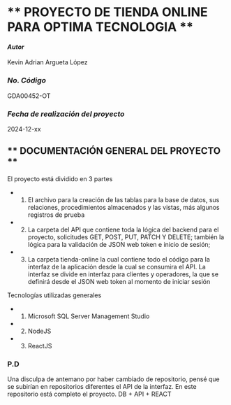 # ** PROYECTO DE TIENDA ONLINE PARA OPTIMA TECNOLOGIA **

#### _Autor_

Kevin Adrian Argueta López

### _No. Código_

GDA00452-OT

### _Fecha de realización del proyecto_

2024-12-xx

## ** DOCUMENTACIÓN GENERAL DEL PROYECTO **

El proyecto está dividido en 3 partes

- 1. El archivo para la creación de las tablas para la base de datos, sus relaciones, procedimientos almacenados y las vistas, más algunos registros de prueba
- 2. La carpeta del API que contiene toda la lógica del backend para el proyecto, solicitudes GET, POST, PUT, PATCH Y DELETE; también la lógica para la validación de JSON web token e inicio de sesión;
- 3. La carpeta tienda-online la cual contiene todo el código para la interfaz de la aplicación desde la cual se consumira el API. La interfaz se divide en interfaz para clientes y operadores, la que se definirá desde el JSON web token al momento de iniciar sesión

Tecnologías utilizadas generales

- 1. Microsoft SQL Server Management Studio
- 2. NodeJS
- 3. ReactJS

### P.D

Una disculpa de antemano por haber cambiado de repositorio, pensé que se subirían en repositorios diferentes el API de la interfaz. En este repositorio está completo el proyecto. DB + API + REACT
